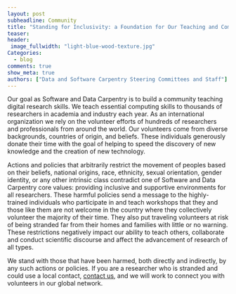 ```yaml
---
layout: post  
subheadline: Community  
title: "Standing for Inclusivity: a Foundation for Our Teaching and Community"  
teaser:  
header:  
 image_fullwidth: "light-blue-wood-texture.jpg"  
Categories:  
  - blog  
comments: true  
show_meta: true    
authors: ["Data and Software Carpentry Steering Committees and Staff"]    
--- 
```


Our goal as Software and Data Carpentry is to build a community teaching digital research skills. We teach essential computing skills to thousands of researchers in academia and industry each year. As an international organization we rely on the volunteer efforts of hundreds of researchers and professionals from around the world. Our volunteers come from diverse backgrounds, countries of origin, and beliefs. These individuals generously donate their time with the goal of helping to speed the discovery of new knowledge and the creation of new technology.

Actions and policies that arbitrarily restrict the movement of peoples based on their beliefs, national origins, race, ethnicity, sexual orientation, gender identity, or any other intrinsic class contradict one of Software and Data Carpentry core values: providing inclusive and supportive environments for all researchers. These harmful policies  send a message to the highly-trained individuals who participate in and teach workshops that they and those like them are not welcome in the country where they collectively volunteer the majority of their time. They also put traveling volunteers at risk of being stranded far from their homes and families with little or no warning. These restrictions negatively impact our ability to teach others, collaborate and conduct scientific discourse and affect the advancement of research of all types. 

We stand with those that have been harmed, both directly and indirectly, by any such actions or policies. If you are a researcher who is stranded and could use a local contact, [contact us](mailto:travel-support@carpentries.org), and we will work to connect you with volunteers in our global network. 
